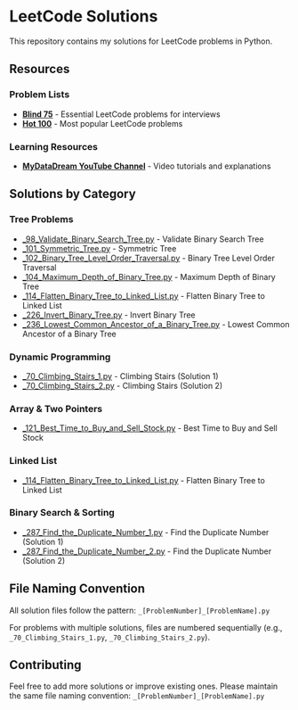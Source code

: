 # LeetCode Solutions

This repository contains my solutions for LeetCode problems in Python.

## Resources

### Problem Lists
- **[Blind 75](https://leetcode.com/discuss/general-discussion/460599/blind-75-leetcode-questions)** - Essential LeetCode problems for interviews
- **[Hot 100](https://leetcode.com/problemset/)** - Most popular LeetCode problems

### Learning Resources
- **[MyDataDream YouTube Channel](https://www.youtube.com/@MyDataDream/playlists)** - Video tutorials and explanations

## Solutions by Category

### Tree Problems
- [_98_Validate_Binary_Search_Tree.py](_98_Validate_Binary_Search_Tree.py) - Validate Binary Search Tree
- [_101_Symmetric_Tree.py](_101_Symmetric_Tree.py) - Symmetric Tree
- [_102_Binary_Tree_Level_Order_Traversal.py](_102_Binary_Tree_Level_Order_Traversal.py) - Binary Tree Level Order Traversal
- [_104_Maximum_Depth_of_Binary_Tree.py](_104_Maximum_Depth_of_Binary_Tree.py) - Maximum Depth of Binary Tree
- [_114_Flatten_Binary_Tree_to_Linked_List.py](_114_Flatten_Binary_Tree_to_Linked_List.py) - Flatten Binary Tree to Linked List
- [_226_Invert_Binary_Tree.py](_226_Invert_Binary_Tree.py) - Invert Binary Tree
- [_236_Lowest_Common_Ancestor_of_a_Binary_Tree.py](_236_Lowest_Common_Ancestor_of_a_Binary_Tree.py) - Lowest Common Ancestor of a Binary Tree

### Dynamic Programming
- [_70_Climbing_Stairs_1.py](_70_Climbing_Stairs_1.py) - Climbing Stairs (Solution 1)
- [_70_Climbing_Stairs_2.py](_70_Climbing_Stairs_2.py) - Climbing Stairs (Solution 2)

### Array & Two Pointers
- [_121_Best_Time_to_Buy_and_Sell_Stock.py](_121_Best_Time_to_Buy_and_Sell_Stock.py) - Best Time to Buy and Sell Stock

### Linked List
- [_114_Flatten_Binary_Tree_to_Linked_List.py](_114_Flatten_Binary_Tree_to_Linked_List.py) - Flatten Binary Tree to Linked List

### Binary Search & Sorting
- [_287_Find_the_Duplicate_Number_1.py](_287_Find_the_Duplicate_Number_1.py) - Find the Duplicate Number (Solution 1)
- [_287_Find_the_Duplicate_Number_2.py](_287_Find_the_Duplicate_Number_2.py) - Find the Duplicate Number (Solution 2)



## File Naming Convention

All solution files follow the pattern: `_[ProblemNumber]_[ProblemName].py`

For problems with multiple solutions, files are numbered sequentially (e.g., `_70_Climbing_Stairs_1.py`, `_70_Climbing_Stairs_2.py`).

## Contributing

Feel free to add more solutions or improve existing ones. Please maintain the same file naming convention: `_[ProblemNumber]_[ProblemName].py`